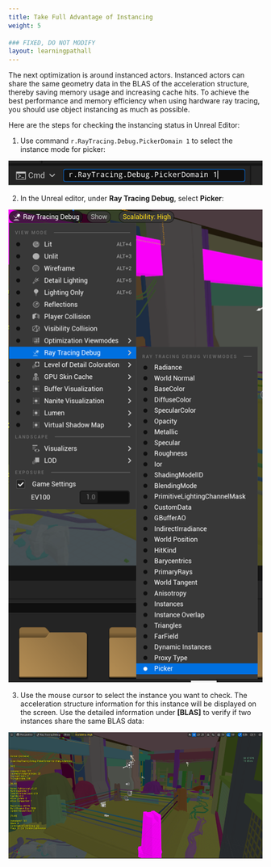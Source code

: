 ```yaml
---
title: Take Full Advantage of Instancing
weight: 5

### FIXED, DO NOT MODIFY
layout: learningpathall
---
```


The next optimization is around instanced actors. Instanced actors can share the same geometry data in the BLAS of the acceleration structure, thereby saving memory usage and increasing cache hits. To achieve the best performance and memory efficiency when using hardware ray tracing, you should use object instancing as much as possible.

Here are the steps for checking the instancing status in Unreal Editor:

1. Use command `r.RayTracing.Debug.PickerDomain 1` to select the instance mode for picker:

![](images/picker-command.png)

2. In the Unreal editor, under **Ray Tracing Debug**, select **Picker**:

![](images/picker-view.png)

3. Use the mouse cursor to select the instance you want to check. The acceleration structure information for this instance will be displayed on the screen. Use the detailed information under **[BLAS]** to verify if two instances share the same BLAS data:

![](images/blas.png)

